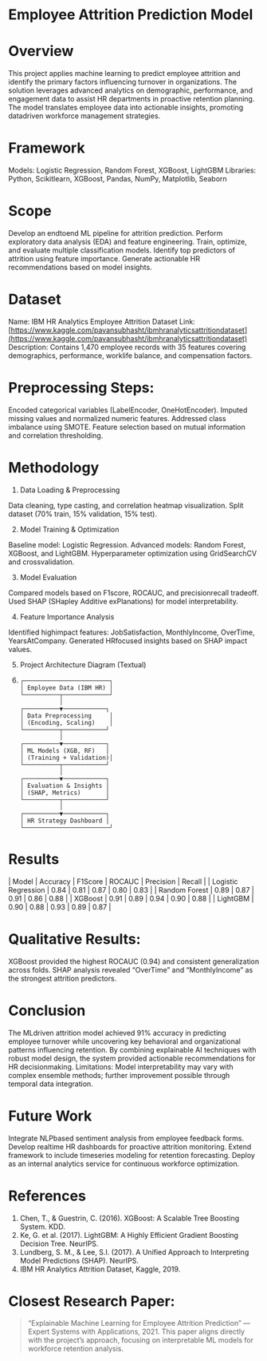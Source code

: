 # Employee Attrition Prediction Model

# Overview
This project applies machine learning to predict employee attrition and identify the primary factors influencing turnover in organizations. The solution leverages advanced analytics on demographic, performance, and engagement data to assist HR departments in proactive retention planning. The model translates employee data into actionable insights, promoting datadriven workforce management strategies.

# Framework
Models: Logistic Regression, Random Forest, XGBoost, LightGBM
Libraries: Python, Scikitlearn, XGBoost, Pandas, NumPy, Matplotlib, Seaborn

# Scope
 Develop an endtoend ML pipeline for attrition prediction.
 Perform exploratory data analysis (EDA) and feature engineering.
 Train, optimize, and evaluate multiple classification models.
 Identify top predictors of attrition using feature importance.
 Generate actionable HR recommendations based on model insights.

# Dataset
Name: IBM HR Analytics Employee Attrition Dataset
Link: [https://www.kaggle.com/pavansubhasht/ibmhranalyticsattritiondataset](https://www.kaggle.com/pavansubhasht/ibmhranalyticsattritiondataset)
Description: Contains 1,470 employee records with 35 features covering demographics, performance, worklife balance, and compensation factors.

# Preprocessing Steps:
 Encoded categorical variables (LabelEncoder, OneHotEncoder).
 Imputed missing values and normalized numeric features.
 Addressed class imbalance using SMOTE.
 Feature selection based on mutual information and correlation thresholding.

# Methodology

 1. Data Loading & Preprocessing

 Data cleaning, type casting, and correlation heatmap visualization.
 Split dataset (70% train, 15% validation, 15% test).

 2. Model Training & Optimization

 Baseline model: Logistic Regression.
 Advanced models: Random Forest, XGBoost, and LightGBM.
 Hyperparameter optimization using GridSearchCV and crossvalidation.

 3. Model Evaluation

 Compared models based on F1score, ROCAUC, and precisionrecall tradeoff.
 Used SHAP (SHapley Additive exPlanations) for model interpretability.

 4. Feature Importance Analysis

 Identified highimpact features: JobSatisfaction, MonthlyIncome, OverTime, YearsAtCompany.
 Generated HRfocused insights based on SHAP impact values.

 5. Project Architecture Diagram (Textual)
 6. 
        ┌────────────────────────┐
        │ Employee Data (IBM HR) │
        └──────────┬─────────────┘
                   │
        ┌──────────▼────────────┐
        │ Data Preprocessing     │
        │ (Encoding, Scaling)    │
        └──────────┬────────────┘
                   │
        ┌──────────▼────────────┐
        │ ML Models (XGB, RF)   │
        │ (Training + Validation)│
        └──────────┬────────────┘
                   │
        ┌──────────▼────────────┐
        │ Evaluation & Insights │
        │ (SHAP, Metrics)       │
        └──────────┬────────────┘
                   │
        ┌──────────▼────────────┐
        │ HR Strategy Dashboard │
        └────────────────────────┘

# Results
| Model               | Accuracy | F1Score | ROCAUC  | Precision | Recall     |
| Logistic Regression | 0.84     | 0.81     | 0.87     | 0.80      | 0.83     |
| Random Forest       | 0.89     | 0.87     | 0.91     | 0.86      | 0.88     |
| XGBoost             | 0.91     | 0.89     | 0.94     | 0.90      | 0.88     |
| LightGBM            | 0.90     | 0.88     | 0.93     | 0.89      | 0.87     |

# Qualitative Results:
 XGBoost provided the highest ROCAUC (0.94) and consistent generalization across folds.
 SHAP analysis revealed “OverTime” and “MonthlyIncome” as the strongest attrition predictors.

# Conclusion
The MLdriven attrition model achieved 91% accuracy in predicting employee turnover while uncovering key behavioral and organizational patterns influencing retention. By combining explainable AI techniques with robust model design, the system provided actionable recommendations for HR decisionmaking.
Limitations: Model interpretability may vary with complex ensemble methods; further improvement possible through temporal data integration.

# Future Work
 Integrate NLPbased sentiment analysis from employee feedback forms.
 Develop realtime HR dashboards for proactive attrition monitoring.
 Extend framework to include timeseries modeling for retention forecasting.
 Deploy as an internal analytics service for continuous workforce optimization.

 # References
1. Chen, T., & Guestrin, C. (2016). XGBoost: A Scalable Tree Boosting System. KDD.
2. Ke, G. et al. (2017). LightGBM: A Highly Efficient Gradient Boosting Decision Tree. NeurIPS.
3. Lundberg, S. M., & Lee, S.I. (2017). A Unified Approach to Interpreting Model Predictions (SHAP). NeurIPS.
4. IBM HR Analytics Attrition Dataset, Kaggle, 2019.

# Closest Research Paper:
> “Explainable Machine Learning for Employee Attrition Prediction” — Expert Systems with Applications, 2021.
> This paper aligns directly with the project’s approach, focusing on interpretable ML models for workforce retention analysis.
